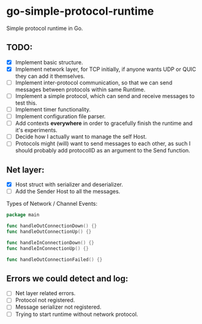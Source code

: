 # go-simple-protocol-runtime
Simple protocol runtime in Go.

## TODO:

- [x] Implement basic structure.
- [X] Implement network layer, for TCP initially, if anyone wants UDP or QUIC they can add it themselves.
- [ ] Implement inter-protocol communication, so that we can send messages between protocols within same Runtime.
- [ ] Implement a simple protocol, which can send and receive messages to test this.
- [ ] Implement timer functionality.
- [ ] Implement configuration file parser.
- [ ] Add contexts **everywhere** in order to gracefully finish the runtime and it's experiments.
- [ ] Decide how I actually want to manage the self Host.
- [ ] Protocols might (will) want to send messages to each other, as such I should probably add protocolID as an argument to the Send function.

## Net layer:

- [X] Host struct with serializer and deserializer.
- [ ] Add the Sender Host to all the messages.

Types of Network / Channel Events:

```go
package main 

func handleOutConnectionDown() {}
func handleOutConnectionUp() {}

func handleInConnectionDown() {}
func handleInConnectionUp() {}

func handleOutConnectionFailed() {}
```

## Errors we could detect and log:

- [ ] Net layer related errors.
- [ ] Protocol not registered.
- [ ] Message serializer not registered.
- [ ] Trying to start runtime without network protocol.